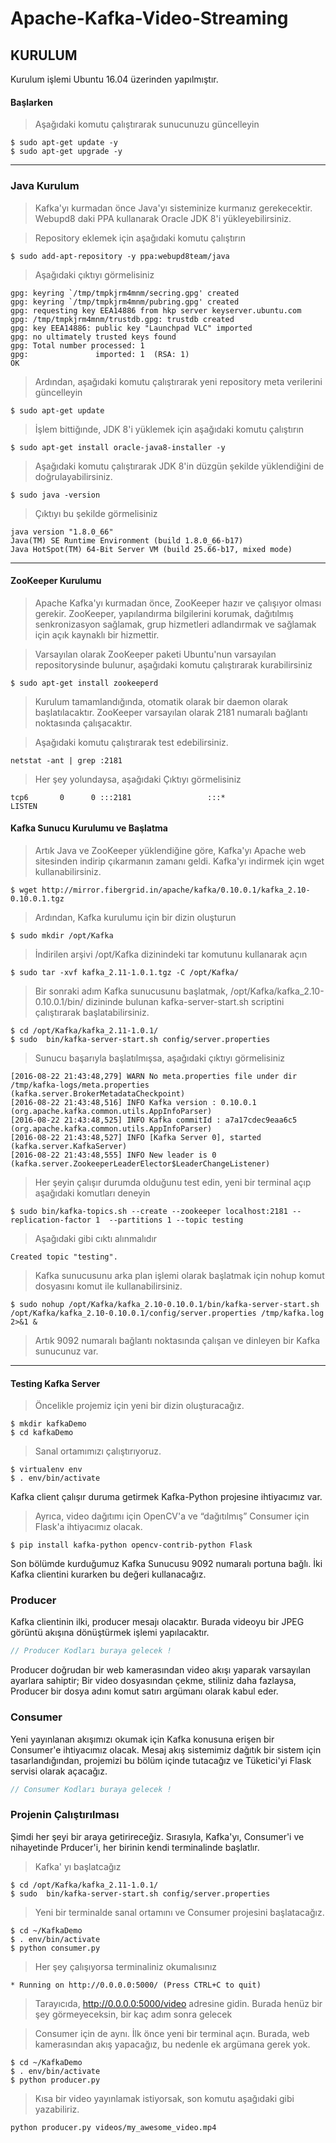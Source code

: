 # Apache-Kafka-Video-Streaming

 
## KURULUM

Kurulum işlemi Ubuntu 16.04 üzerinden yapılmıştır.

#### Başlarken
 > Aşağıdaki komutu çalıştırarak sunucunuzu güncelleyin

```shell
$ sudo apt-get update -y
$ sudo apt-get upgrade -y
```
---

### Java Kurulum

> Kafka'yı kurmadan önce Java'yı sisteminize kurmanız gerekecektir. Webupd8 daki PPA  kullanarak Oracle JDK 8'i yükleyebilirsiniz.

> Repository eklemek için aşağıdaki komutu çalıştırın

```shell
$ sudo add-apt-repository -y ppa:webupd8team/java
```



> Aşağıdaki çıktıyı görmelisiniz

```shell
gpg: keyring `/tmp/tmpkjrm4mnm/secring.gpg' created
gpg: keyring `/tmp/tmpkjrm4mnm/pubring.gpg' created
gpg: requesting key EEA14886 from hkp server keyserver.ubuntu.com
gpg: /tmp/tmpkjrm4mnm/trustdb.gpg: trustdb created
gpg: key EEA14886: public key "Launchpad VLC" imported
gpg: no ultimately trusted keys found
gpg: Total number processed: 1
gpg:               imported: 1  (RSA: 1)
OK
```

> Ardından, aşağıdaki komutu çalıştırarak yeni repository meta verilerini güncelleyin

```shell
$ sudo apt-get update
```

> İşlem bittiğınde, JDK 8'i yüklemek için aşağıdaki komutu çalıştırın

```shell
$ sudo apt-get install oracle-java8-installer -y
```

> Aşağıdaki komutu çalıştırarak JDK 8'in düzgün şekilde yüklendiğini de doğrulayabilirsiniz.
```shell
$ sudo java -version
```

> Çıktıyı bu şekilde görmelisiniz

```shell
java version "1.8.0_66"
Java(TM) SE Runtime Environment (build 1.8.0_66-b17)
Java HotSpot(TM) 64-Bit Server VM (build 25.66-b17, mixed mode)
```

---

#### ZooKeeper Kurulumu

> Apache Kafka'yı kurmadan önce, ZooKeeper hazır ve çalışıyor olması gerekir. ZooKeeper, yapılandırma bilgilerini korumak, dağıtılmış senkronizasyon sağlamak, grup hizmetleri adlandırmak ve sağlamak için açık kaynaklı bir hizmettir.


> Varsayılan olarak ZooKeeper paketi Ubuntu'nun varsayılan repositorysinde bulunur, aşağıdaki komutu çalıştırarak kurabilirsiniz

```shell
$ sudo apt-get install zookeeperd
```

> Kurulum tamamlandığında, otomatik olarak bir daemon olarak başlatılacaktır. ZooKeeper varsayılan olarak 2181 numaralı bağlantı noktasında çalışacaktır.

>  Aşağıdaki komutu çalıştırarak test edebilirsiniz.

```shell
netstat -ant | grep :2181
```

> Her şey yolundaysa, aşağıdaki Çıktıyı görmelisiniz

```shell
tcp6       0      0 :::2181                 :::*                    LISTEN
```



#### Kafka Sunucu Kurulumu ve Başlatma



> Artık Java ve ZooKeeper yüklendiğine göre, Kafka'yı Apache web sitesinden indirip çıkarmanın zamanı geldi. Kafka'yı indirmek için wget kullanabilirsiniz.

```shell
$ wget http://mirror.fibergrid.in/apache/kafka/0.10.0.1/kafka_2.10-0.10.0.1.tgz
```

> Ardından, Kafka kurulumu için bir dizin oluşturun

```shell
$ sudo mkdir /opt/Kafka
```

> İndirilen arşivi /opt/Kafka dizinindeki tar komutunu kullanarak açın

```shell
$ sudo tar -xvf kafka_2.11-1.0.1.tgz -C /opt/Kafka/
```

> Bir sonraki adım Kafka sunucusunu başlatmak,  /opt/Kafka/kafka_2.10-0.10.0.1/bin/ dizininde bulunan kafka-server-start.sh scriptini çalıştırarak başlatabilirsiniz.

```shell
$ cd /opt/Kafka/kafka_2.11-1.0.1/
$ sudo  bin/kafka-server-start.sh config/server.properties
```

> Sunucu başarıyla başlatılmışsa, aşağıdaki çıktıyı görmelisiniz


```shell
[2016-08-22 21:43:48,279] WARN No meta.properties file under dir /tmp/kafka-logs/meta.properties (kafka.server.BrokerMetadataCheckpoint)
[2016-08-22 21:43:48,516] INFO Kafka version : 0.10.0.1 (org.apache.kafka.common.utils.AppInfoParser)
[2016-08-22 21:43:48,525] INFO Kafka commitId : a7a17cdec9eaa6c5 (org.apache.kafka.common.utils.AppInfoParser)
[2016-08-22 21:43:48,527] INFO [Kafka Server 0], started (kafka.server.KafkaServer)
[2016-08-22 21:43:48,555] INFO New leader is 0 (kafka.server.ZookeeperLeaderElector$LeaderChangeListener)
```

> Her şeyin çalışır durumda olduğunu test edin, yeni bir terminal açıp aşağıdaki komutları deneyin

```shell
$ sudo bin/kafka-topics.sh --create --zookeeper localhost:2181 --replication-factor 1  --partitions 1 --topic testing
```
> Aşağıdaki gibi cıktı alınmalıdır
```shell
Created topic "testing".
```

> Kafka sunucusunu arka plan işlemi olarak başlatmak için nohup komut dosyasını komut ile kullanabilirsiniz.
```shell
$ sudo nohup /opt/Kafka/kafka_2.10-0.10.0.1/bin/kafka-server-start.sh /opt/Kafka/kafka_2.10-0.10.0.1/config/server.properties /tmp/kafka.log 2>&1 &
```

> Artık 9092 numaralı bağlantı noktasında çalışan ve dinleyen bir Kafka sunucunuz var.

---

#### Testing Kafka Server

> Öncelikle projemiz için yeni bir dizin oluşturacağız.

```shell
$ mkdir kafkaDemo 
$ cd kafkaDemo
```

> Sanal ortamımızı çalıştırıyoruz.
```shell
$ virtualenv env
$ . env/bin/activate
```
 Kafka client çalışır duruma getirmek Kafka-Python projesine ihtiyacımız var.

> Ayrıca, video dağıtımı için OpenCV'a ve “dağıtılmış” Consumer için Flask'a ihtiyacımız olacak.
```shell
$ pip install kafka-python opencv-contrib-python Flask
```

 Son bölümde kurduğumuz Kafka Sunucusu 9092 numaralı portuna bağlı. İki Kafka clientini kurarken bu değeri kullanacağız.



### Producer

Kafka clientinin ilki, producer mesajı olacaktır. Burada videoyu bir JPEG görüntü akışına dönüştürmek işlemi yapılacaktır. 

```javascript
// Producer Kodları buraya gelecek !


```
Producer doğrudan bir web kamerasından video akışı yaparak varsayılan ayarlara sahiptir; Bir video dosyasından çekme, stiliniz daha fazlaysa, Producer bir dosya adını komut satırı argümanı olarak kabul eder.


### Consumer

Yeni yayınlanan akışımızı okumak için Kafka konusuna erişen bir Consumer'e ihtiyacımız olacak. Mesaj akış sistemimiz dağıtık bir sistem için tasarlandığından, projemizi bu bölüm içinde tutacağız ve Tüketici'yi Flask servisi olarak açacağız.


```javascript
// Consumer Kodları buraya gelecek !


```

### Projenin Çalıştırılması

Şimdi her şeyi bir araya getirireceğiz. Sırasıyla, Kafka'yı, Consumer'i ve nihayetinde Prducer'i, her birinin kendi terminalinde başlatlır.

> Kafka' yı başlatcağız

```shell
$ cd /opt/Kafka/kafka_2.11-1.0.1/
$ sudo  bin/kafka-server-start.sh config/server.properties
```

> Yeni bir terminalde sanal ortamını ve Consumer projesini başlatacağız.


```shell
$ cd ~/KafkaDemo
$ . env/bin/activate
$ python consumer.py
```

> Her şey çalışıyorsa terminaliniz okumalısınız

```shell
* Running on http://0.0.0.0:5000/ (Press CTRL+C to quit)
```

> Tarayıcıda, http://0.0.0.0:5000/video adresine gidin. Burada henüz bir şey görmeyeceksin, bir kaç adım sonra gelecek

> Consumer için de aynı. İlk önce yeni bir terminal açın. Burada, web kamerasından akış yapacağız, bu nedenle ek argümana gerek yok.

```shell
$ cd ~/KafkaDemo
$ . env/bin/activate
$ python producer.py

```

> Kısa bir video yayınlamak istiyorsak, son komutu aşağıdaki gibi yazabiliriz.
```shell
python producer.py videos/my_awesome_video.mp4
```






